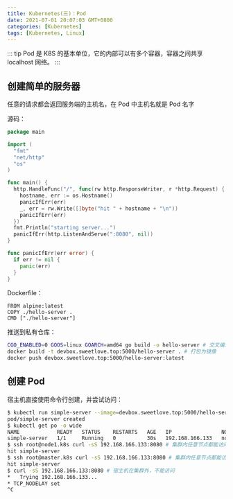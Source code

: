 ```yaml
---
title: Kubernetes(三)：Pod
date: 2021-07-01 20:07:03 GMT+0800
categories: [Kubernetes]
tags: [Kubernetes, Linux]
---
```


::: tip
Pod 是 K8S 的基本单位，它的内部可以有多个容器，容器之间共享 localhost 网络。
:::

<!-- more -->

## 创建简单的服务器

任意的请求都会返回服务端的主机名，在 Pod 中主机名就是 Pod 名字

源码：

```go
package main

import (
  "fmt"
  "net/http"
  "os"
)

func main() {
  http.HandleFunc("/", func(rw http.ResponseWriter, r *http.Request) {
    hostname, err := os.Hostname()
    panicIfErr(err)
    _, err = rw.Write([]byte("hit " + hostname + "\n"))
    panicIfErr(err)
  })
  fmt.Println("starting server...")
  panicIfErr(http.ListenAndServe(":8080", nil))
}

func panicIfErr(err error) {
  if err != nil {
    panic(err)
  }
}
```

Dockerfile：

```docker
FROM alpine:latest
COPY ./hello-server .
CMD ["./hello-server"]
```

推送到私有仓库：

```sh
CGO_ENABLED=0 GOOS=linux GOARCH=amd64 go build -o hello-server # 交叉编译为 Linux 可执行文件
docker build -t devbox.sweetlove.top:5000/hello-server . # 打包为镜像
docker push devbox.sweetlove.top:5000/hello-server:latest
```

## 创建 Pod

宿主机直接使用命令行创建，并尝试访问：

```zsh
$ kubectl run simple-server --image=devbox.sweetlove.top:5000/hello-server # 节点会自动从私有仓库拉取镜像
pod/simple-server created
$ kubectl get po -o wide
NAME            READY   STATUS    RESTARTS   AGE   IP                NODE        NOMINATED NODE   READINESS GATES
simple-server   1/1     Running   0          30s   192.168.166.133   node2.k8s   <none>           <none>
$ ssh root@node1.k8s curl -sS 192.168.166.133:8080 # 集群内任意节点都能访问
hit simple-server
$ ssh root@master.k8s curl -sS 192.168.166.133:8080 # 集群内任意节点都能访问
hit simple-server
$ curl -sS 192.168.166.133:8080 # 宿主机在集群外，不能访问
*   Trying 192.168.166.133...
* TCP_NODELAY set
^C
```
